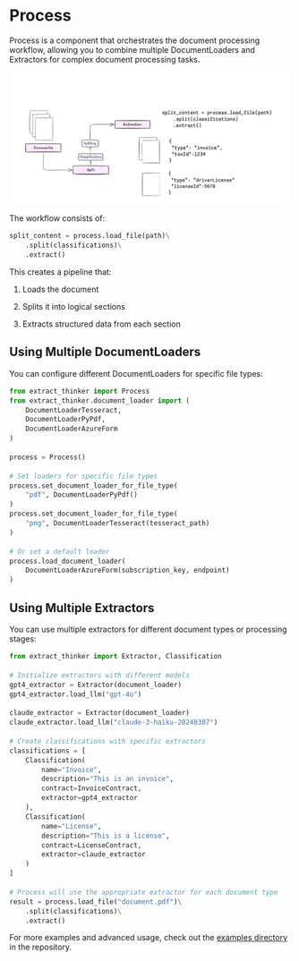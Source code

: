 # Process

Process is a component that orchestrates the document processing workflow, allowing you to combine multiple DocumentLoaders and Extractors for complex document processing tasks.

<div align="center">
  <img src="../../assets/process_image.png" alt="Process Flow">
</div>

The workflow consists of:
```python
split_content = process.load_file(path)\
    .split(classifications)\
    .extract()
```

This creates a pipeline that:

1. Loads the document

2. Splits it into logical sections

3. Extracts structured data from each section

## Using Multiple DocumentLoaders

You can configure different DocumentLoaders for specific file types:

```python
from extract_thinker import Process
from extract_thinker.document_loader import (
    DocumentLoaderTesseract,
    DocumentLoaderPyPdf,
    DocumentLoaderAzureForm
)

process = Process()

# Set loaders for specific file types
process.set_document_loader_for_file_type(
    "pdf", DocumentLoaderPyPdf()
)
process.set_document_loader_for_file_type(
    "png", DocumentLoaderTesseract(tesseract_path)
)

# Or set a default loader
process.load_document_loader(
    DocumentLoaderAzureForm(subscription_key, endpoint)
)
```

## Using Multiple Extractors

You can use multiple extractors for different document types or processing stages:

```python
from extract_thinker import Extractor, Classification

# Initialize extractors with different models
gpt4_extractor = Extractor(document_loader)
gpt4_extractor.load_llm("gpt-4o")

claude_extractor = Extractor(document_loader)
claude_extractor.load_llm("claude-3-haiku-20240307")

# Create classifications with specific extractors
classifications = [
    Classification(
        name="Invoice",
        description="This is an invoice",
        contract=InvoiceContract,
        extractor=gpt4_extractor
    ),
    Classification(
        name="License",
        description="This is a license",
        contract=LicenseContract,
        extractor=claude_extractor
    )
]

# Process will use the appropriate extractor for each document type
result = process.load_file("document.pdf")\
    .split(classifications)\
    .extract()
```

For more examples and advanced usage, check out the [examples directory](examples/) in the repository.